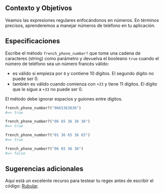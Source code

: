## Contexto y Objetivos

Veamos las expresiones regulares enfocándonos en números.
En términos precisos, aprenderemos a manejar números de teléfono en tu aplicación.

## Especificaciones

Escribe el método `french_phone_number?` que tome una cadena de caracteres (string) como parámetro y devuelva el booleano `true` cuando el número de teléfono sea un número francés válido:

- es válido si empieza por `0` y contiene 10 dígitos. El segundo dígito no puede ser 0.
- también es válido cuando comienza con `+33` y tiene 11 dígitos. El dígito que le sigue a `+33` no puede ser 0.

El método debe ignorar espacios y guiones entre dígitos.

```ruby
french_phone_number?("0665363636")
#=> true

french_phone_number?("06 65 36 36 36")
#=> true

french_phone_number?("01 36 65 36 65")
#=> true

french_phone_number?("06 65 36 36")
#=> false
```

## Sugerencias adicionales

Aquí está un excelente recurso para testear tu regex antes de escribir el código: [Rubular](http://rubular.com/).
